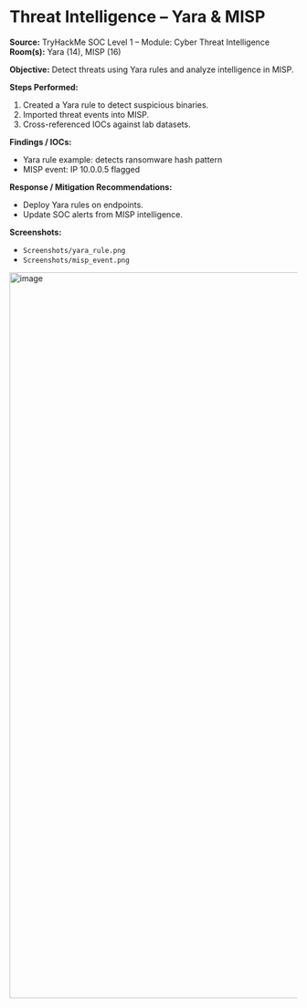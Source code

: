 # Threat Intelligence – Yara & MISP

**Source:** TryHackMe SOC Level 1 – Module: Cyber Threat Intelligence  
**Room(s):** Yara (14), MISP (16)

**Objective:** Detect threats using Yara rules and analyze intelligence in MISP.

**Steps Performed:**
1. Created a Yara rule to detect suspicious binaries.
2. Imported threat events into MISP.
3. Cross-referenced IOCs against lab datasets.

**Findings / IOCs:**
- Yara rule example: detects ransomware hash pattern
- MISP event: IP 10.0.0.5 flagged

**Response / Mitigation Recommendations:**
- Deploy Yara rules on endpoints.
- Update SOC alerts from MISP intelligence.

**Screenshots:**  
- `Screenshots/yara_rule.png`  
- `Screenshots/misp_event.png`



<img width="2487" height="1272" alt="image" src="https://github.com/user-attachments/assets/6d6e7b06-957b-4a6e-99f1-c761626f8876" />
